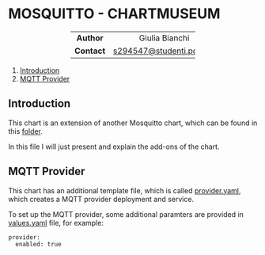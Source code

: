 # MOSQUITTO - CHARTMUSEUM

<div style="margin-left: auto;
            margin-right: auto;
            width: 50%">

|||
|:--:|:--:|
| **Author** | Giulia Bianchi|
| **Contact** | s294547@studenti.polito.it |
</div>

1. [Introduction](#introduction)
2. [MQTT Provider](#mqtt-provider)


## Introduction

This chart is an extension of another Mosquitto chart, which can be found in this [folder](./../original-charts/mosquitto-0.1.0/). 

In this file I will just present and explain the add-ons of the chart.

 
## MQTT Provider
 
This chart has an additional template file, which is called [provider.yaml](./templates/provider.yaml), which creates a MQTT provider deployment and service.

To set up the MQTT provider, some additional paramters are provided in [values.yaml](./values.yaml) file, for example:

```
provider:
  enabled: true
```